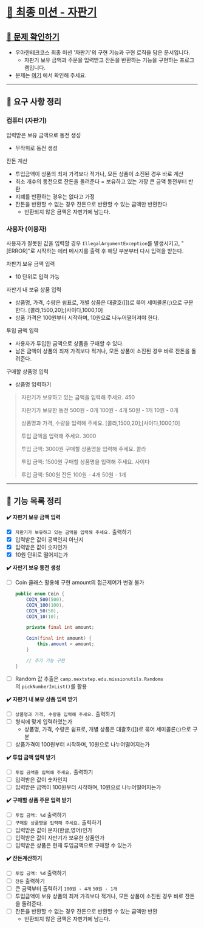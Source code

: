 # [🦋 최종 미션 - 자판기](https://github.com/coenfflOo/java-christmas-6-coenfflOo)

## **[👀 문제 확인하기](https://github.com/woowacourse/java-vendingmachine-precourse)**

- 우아한테크코스 최종 미션 '자판기'의 구현 기능과 구현 로직을 담은 문서입니다.
    - 자판기 보유 금액과 주문을 입력받고 잔돈을 반환하는 기능을 구현하는 프로그램입니다.
- 문제는 [여기](https://github.com/woowacourse/java-vendingmachine-precourse) 에서 확인해 주세요.

---

## 📌 **요구 사항 정리**

### **컴퓨터 (자판기)**

입력받은 보유 금액으로 동전 생성

- 무작위로 동전 생성

잔돈 계산

- 투입금액이 상품의 최저 가격보다 적거나, 모든 상품이 소진된 경우 바로 계산
- 최소 개수의 동전으로 잔돈을 돌려준다
  = 보유하고 있는 가장 큰 금액 동전부터 반환
- 지폐를 반환하는 경우는 없다고 가정
- 잔돈을 반환할 수 없는 경우 잔돈으로 반환할 수 있는 금액만 반환한다
    - 반환되지 않은 금액은 자판기에 남는다.

### 사용자 **(이용자)**

사용자가 잘못된 값을 입력할 경우 `IllegalArgumentException`를 발생시키고, "[ERROR]"로 시작하는 에러 메시지를 출력 후 해당 부분부터 다시 입력을 받는다.

자판기 보유 금액 입력

- 10 단위로 입력 가능

자판기 내 보유 상품 입력

- 상품명, 가격, 수량은 쉼표로, 개별 상품은 대괄호([])로 묶어 세미콜론(;)으로 구분한다.
  [콜라,1500,20];[사이다,1000,10]
- 상품 가격은 100원부터 시작하며, 10원으로 나누어떨어져야 한다.

투입 금액 입력

- 사용자가 투입한 금액으로 상품을 구매할 수 있다.
- 남은 금액이 상품의 최저 가격보다 적거나, 모든 상품이 소진된 경우 바로 잔돈을 돌려준다.

구매할 상품명 입력

- 상품명 입력하기

> 자판기가 보유하고 있는 금액을 입력해 주세요.
450
>
>
> 자판기가 보유한 동전
> 500원 - 0개
> 100원 - 4개
> 50원 - 1개
> 10원 - 0개
>
> 상품명과 가격, 수량을 입력해 주세요.
> [콜라,1500,20];[사이다,1000,10]
>
> 투입 금액을 입력해 주세요.
> 3000
>
> 투입 금액: 3000원
> 구매할 상품명을 입력해 주세요.
> 콜라
>
> 투입 금액: 1500원
> 구매할 상품명을 입력해 주세요.
> 사이다
>
> 투입 금액: 500원
> 잔돈
> 100원 - 4개
> 50원 - 1개
>

---

## 📝 **기능 목록 정리**

**✔️ 자판기 보유 금액 입력**

- [x]  `자판기가 보유하고 있는 금액을 입력해 주세요.` 출력하기
- [x]  입력받은 값이 공백인지 아닌지
- [x]  입력받은 값이 숫자인가
- [x]  10원 단위로 떨어지는가

**✔️ 자판기 보유 동전 생성**

- [ ]  Coin 클래스 활용해 구현
  amount의 접근제어가 변경 불가

   ```java
   public enum Coin {
       COIN_500(500),
       COIN_100(100),
       COIN_50(50),
       COIN_10(10);
   
       private final int amount;
   
       Coin(final int amount) {
           this.amount = amount;
       }
   
       // 추가 기능 구현
   }
   ```

- [ ]  Random 값 추출은 `camp.nextstep.edu.missionutils.Randoms`의 `pickNumberInList()`를 활용

**✔️ 자판기 내 보유 상품 입력 받기**

- [ ]  `상품명과 가격, 수량을 입력해 주세요.` 출력하기
- [ ]  형식에 맞게 입력하였는가
    - 상품명, 가격, 수량은 쉼표로, 개별 상품은 대괄호([])로 묶어 세미콜론(;)으로 구분
- [ ]  상품가격이 100원부터 시작하며, 10원으로 나누어떨어지는가

**✔️ 투입 금액 입력 받기**

- [ ]  `투입 금액을 입력해 주세요.` 출력하기
- [ ]  입력받은 값이 숫자인지
- [ ]  입력받은 금액이 100원부터 시작하며, 10원으로 나누어떨어지는가

**✔️ 구매할 상품 주문 입력 받기**

- [ ]  `투입 금액: %d` 출력하기
- [ ]  `구매할 상품명을 입력해 주세요.` 출력하기
- [ ]  입력받은 값이 문자(한글,영어)인가
- [ ]  입력받은 값이 자판기가 보유한 상품인가
- [ ]  입력받은 상품은 현재 투입금액으로 구매할 수 있는가

**✔️ 잔돈계산하기**

- [ ]  `투입 금액: %d` 출력하기
- [ ]  `잔돈` 출력하기
- [ ]  큰 금액부터 출력하기
  `100원 - 4개`
  `50원 - 1개`
- [ ]  투입금액이 보유 상품의 최저 가격보다 적거나, 모든 상품이 소진된 경우 바로 잔돈을 돌려준다.
- [ ]  잔돈을 반환할 수 없는 경우 잔돈으로 반환할 수 있는 금액만 반환
    - 반환되지 않은 금액은 자판기에 남는다.